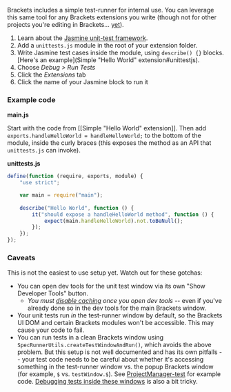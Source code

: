 Brackets includes a simple test-runner for internal use. You can leverage this same tool for any Brackets extensions you write (though not for other projects you're editing in Brackets... [yet](https://trello.com/c/CUoZMZM2/740-unit-test-runner-for-user-code)).

1. Learn about the [Jasmine unit-test framework](http://pivotal.github.io/jasmine/).
2. Add a `unittests.js` module in the root of your extension folder.
3. Write Jasmine test cases inside the module, using `describe() {}` blocks. [Here's an example](Simple "Hello World" extension#unittestjs).
4. Choose _Debug > Run Tests_
5. Click the _Extensions_ tab
6. Click the name of your Jasmine block to run it

### Example code

**main.js**

Start with the code from [[Simple "Hello World" extension]]. Then add `exports.handleHelloWorld = handleHelloWorld;` to the bottom of the module, inside the curly braces (this exposes the method as an API that `unittests.js` can invoke).

**unittests.js**

```javascript
define(function (require, exports, module) {
    "use strict";

    var main = require("main");
    
    describe("Hello World", function () {
        it("should expose a handleHelloWorld method", function () {
            expect(main.handleHelloWorld).not.toBeNull();
        });
    });
});
``` 

### Caveats

This is not the easiest to use setup yet. Watch out for these gotchas:

* You can open dev tools for the unit test window via its own "Show Developer Tools" button.
    * _You must [disable caching](https://groups.google.com/forum/?fromgroups=#!topic/brackets-dev/E5iqcD8VqD4) once you open dev tools_ -- even if you've already done so in the dev tools for the main Brackets window.
* Your unit tests run _in_ the test-runner window by default, so the Brackets UI DOM and certain Brackets modules won't be accessible. This may cause your code to fail.
* You can run tests in a clean Brackets window using `SpecRunnerUtils.createTestWindowAndRun()`, which avoids the above problem. But this setup is not well documented and has its own pitfalls -- your test code needs to be careful about whether it's accessing something in the test-runner window vs. the popup Brackets window (for example, `$` vs. `testWindow.$`). See [ProjectManager-test](https://github.com/adobe/brackets/blob/master/test/spec/ProjectManager-test.js) for example code. [Debugging tests inside these windows](https://github.com/adobe/brackets/wiki/Debugging-Test-Windows-in-Unit-Tests) is also a bit tricky.